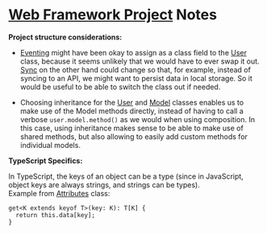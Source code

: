 # [Web Framework Project](https://github.com/mhanki/TypeScript-Sandbox/tree/main/web-framework) Notes

**Project structure considerations:**

- [Eventing](https://github.com/mhanki/TypeScript-Sandbox/blob/main/web-framework/src/models/Eventing.ts) might have been okay to assign as a class field to the [User](https://github.com/mhanki/TypeScript-Sandbox/blob/main/web-framework/src/models/User.ts) class, because it seems unlikely that we would have to ever swap it out.
[Sync](https://github.com/mhanki/TypeScript-Sandbox/blob/main/web-framework/src/models/ApiSync.ts) on the other hand could change so that, for example, instead of syncing to an API, we might want to persist data in local storage. So it would be useful to be able to switch the class out if needed.

- Choosing inheritance for the [User](https://github.com/mhanki/TypeScript-Sandbox/blob/main/web-framework/src/models/User.ts) and [Model](https://github.com/mhanki/TypeScript-Sandbox/blob/main/web-framework/src/models/Model.ts) classes enables us to make use of the Model methods directly, instead of having to call a verbose ```user.model.method()``` as we would when using composition. In this case, using inheritance makes sense to be able to make use of shared methods, but also allowing to easily add custom methods for individual models.

**TypeScript Specifics:**

In TypeScript, the keys of an object can be a type (since in JavaScript, object keys are always strings, and strings can be types).  
Example from [Attributes](https://github.com/mhanki/TypeScript-Sandbox/blob/main/web-framework/src/models/Attributes.ts) class:
```TS
get<K extends keyof T>(key: K): T[K] {
  return this.data[key];
}
```
